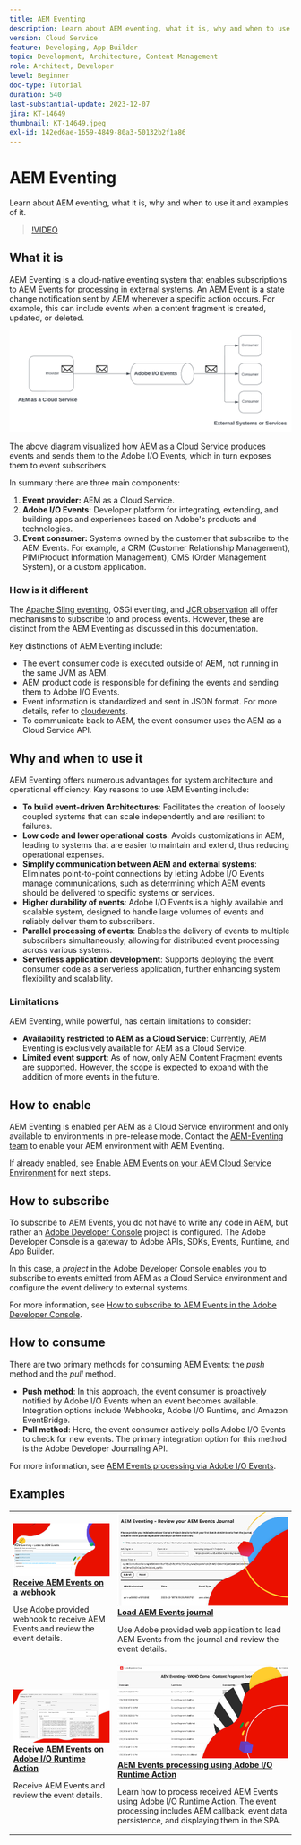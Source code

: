 ```yaml
---
title: AEM Eventing
description: Learn about AEM eventing, what it is, why and when to use it and examples of it.
version: Cloud Service
feature: Developing, App Builder
topic: Development, Architecture, Content Management
role: Architect, Developer
level: Beginner
doc-type: Tutorial
duration: 540
last-substantial-update: 2023-12-07
jira: KT-14649
thumbnail: KT-14649.jpeg
exl-id: 142ed6ae-1659-4849-80a3-50132b2f1a86
---
```

# AEM Eventing

Learn about AEM eventing, what it is, why and when to use it and examples of it.

>[!VIDEO](https://video.tv.adobe.com/v/3426686?quality=12&learn=on)

## What it is

AEM Eventing is a cloud-native eventing system that enables subscriptions to AEM Events for processing in external systems. An AEM Event is a state change notification sent by AEM whenever a specific action occurs. For example, this can include events when a content fragment is created, updated, or deleted.

![AEM Eventing](./assets/aem-eventing.png)

The above diagram visualized how AEM as a Cloud Service produces events and sends them to the Adobe I/O Events, which in turn exposes them to event subscribers.

In summary there are three main components:

1. **Event provider:** AEM as a Cloud Service.
1. **Adobe I/O Events:** Developer platform for integrating, extending, and building apps and experiences based on Adobe's products and technologies.
1. **Event consumer:** Systems owned by the customer that subscribe to the AEM Events. For example, a CRM (Customer Relationship Management), PIM(Product Information Management), OMS (Order Management System), or a custom application.

### How is it different

The [Apache Sling eventing](https://sling.apache.org/documentation/bundles/apache-sling-eventing-and-job-handling.html), OSGi eventing, and [JCR observation](https://jackrabbit.apache.org/oak/docs/features/observation.html) all offer mechanisms to subscribe to and process events. However, these are distinct from the AEM Eventing as discussed in this documentation.

Key distinctions of AEM Eventing include:

- The event consumer code is executed outside of AEM, not running in the same JVM as AEM.
- AEM product code is responsible for defining the events and sending them to Adobe I/O Events.
- Event information is standardized and sent in JSON format. For more details, refer to [cloudevents](https://cloudevents.io/).
- To communicate back to AEM, the event consumer uses the AEM as a Cloud Service API.


## Why and when to use it

AEM Eventing offers numerous advantages for system architecture and operational efficiency. Key reasons to use AEM Eventing include:

- **To build event-driven Architectures**: Facilitates the creation of loosely coupled systems that can scale independently and are resilient to failures.
- **Low code and lower operational costs**: Avoids customizations in AEM, leading to systems that are easier to maintain and extend, thus reducing operational expenses.
- **Simplify communication between AEM and external systems**: Eliminates point-to-point connections by letting Adobe I/O Events manage communications, such as determining which AEM events should be delivered to specific systems or services.
- **Higher durability of events**: Adobe I/O Events is a highly available and scalable system, designed to handle large volumes of events and reliably deliver them to subscribers.
- **Parallel processing of events**: Enables the delivery of events to multiple subscribers simultaneously, allowing for distributed event processing across various systems.
- **Serverless application development**: Supports deploying the event consumer code as a serverless application, further enhancing system flexibility and scalability.

### Limitations

AEM Eventing, while powerful, has certain limitations to consider:

- **Availability restricted to AEM as a Cloud Service**: Currently, AEM Eventing is exclusively available for AEM as a Cloud Service.
- **Limited event support**: As of now, only AEM Content Fragment events are supported. However, the scope is expected to expand with the addition of more events in the future.

## How to enable

AEM Eventing is enabled per AEM as a Cloud Service environment and only available to environments in pre-release mode. Contact the <a href="mailto:grp-aem-events@adobe.com">AEM-Eventing team</a> to enable your AEM environment with AEM Eventing.

If already enabled, see [Enable AEM Events on your AEM Cloud Service Environment](https://developer.adobe.com/experience-cloud/experience-manager-apis/guides/events/#enable-aem-events-on-your-aem-cloud-service-environment) for next steps.

## How to subscribe

To subscribe to AEM Events, you do not have to write any code in AEM, but rather an [Adobe Developer Console](https://developer.adobe.com/) project is configured. The Adobe Developer Console is a gateway to Adobe APIs, SDKs, Events, Runtime, and App Builder. 

In this case, a _project_ in the Adobe Developer Console enables you to subscribe to events emitted from AEM as a Cloud Service environment and configure the event delivery to external systems.

For more information, see [How to subscribe to AEM Events in the Adobe Developer Console](https://developer.adobe.com/experience-cloud/experience-manager-apis/guides/events/#how-to-subscribe-to-aem-events-in-the-adobe-developer-console).

## How to consume

There are two primary methods for consuming AEM Events: the _push_ method and the _pull_ method.

- **Push method**: In this approach, the event consumer is proactively notified by Adobe I/O Events when an event becomes available. Integration options include Webhooks, Adobe I/O Runtime, and Amazon EventBridge.
- **Pull method**: Here, the event consumer actively polls Adobe I/O Events to check for new events. The primary integration option for this method is the Adobe Developer Journaling API.

For more information, see [AEM Events processing via Adobe I/O Events](https://developer.adobe.com/experience-cloud/experience-manager-apis/guides/events/#aem-events-processing-via-adobe-io).

## Examples

<table>
  <tr>
    <td>
        <a  href="./examples/webhook.md"><img alt="Receive AEM Events on a webhook" src="./assets/examples/webhook/webhook-example.png"/></a>
        <div><strong><a href="./examples/webhook.md">Receive AEM Events on a webhook</a></strong></div>
        <p>
          Use Adobe provided webhook to receive AEM Events and review the event details.
        </p>
      </td>
      <td>
        <a  href="./examples/journaling.md"><img alt="Load AEM Events journal" src="./assets/examples/journaling/eventing-journal.png"/></a>
        <div><strong><a href="./examples/journaling.md">Load AEM Events journal</a></strong></div>
        <p>
          Use Adobe provided web application to load AEM Events from the journal and review the event details.
        </p>
      </td>
    </tr>
  <tr>
    <td>
        <a  href="./examples/runtime-action.md"><img alt="Receive AEM Events on Adobe I/O Runtime Action" src="./assets/examples/runtime-action/eventing-runtime.png"/></a>
        <div><strong><a href="./examples/runtime-action.md">Receive AEM Events on Adobe I/O Runtime Action</a></strong></div>
        <p>
          Receive AEM Events and review the event details.
        </p>
      </td>
      <td>
        <a  href="./examples/event-processing-using-runtime-action.md"><img alt="AEM Events processing using Adobe I/O Runtime Action" src="./assets/examples/event-processing-using-runtime-action/event-processing.png"/></a>
        <div><strong><a href="./examples/event-processing-using-runtime-action.md">AEM Events processing using Adobe I/O Runtime Action</a></strong></div>
        <p>
          Learn how to process received AEM Events using Adobe I/O Runtime Action. The event processing includes AEM callback, event data persistence, and displaying them in the SPA.
        </p>
      </td>
  </tr>    
</table>

